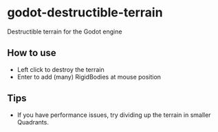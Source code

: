 # godot-destructible-terrain
Destructible terrain for the Godot engine

## How to use
- Left click to destroy the terrain
- Enter to add (many) RigidBodies at mouse position

## Tips
- If you have performance issues, try dividing up the terrain in smaller Quadrants.
